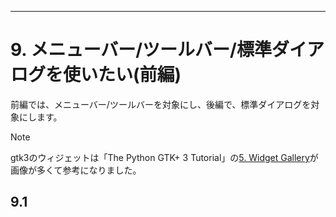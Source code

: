 ---
# 9. メニューバー/ツールバー/標準ダイアログを使いたい(前編)
前編では、メニューバー/ツールバーを対象にし、後編で、標準ダイアログを対象にします。  

> [!NOTE]  
> gtk3のウィジェットは「The Python GTK+ 3 Tutorial」の[5. Widget Gallery](https://python-gtk-3-tutorial.readthedocs.io/en/latest/gallery.html)が画像が多くて参考になりました。  

## 9.1 
